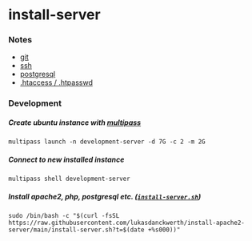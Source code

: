 # install-server

### Notes

- [git](https://github.com/lukasdanckwerth/install-apache2-server/blob/main/markdown/git.md)
- [ssh](https://github.com/lukasdanckwerth/install-apache2-server/blob/main/markdown/ssh.md)
- [postgresql](https://github.com/lukasdanckwerth/install-apache2-server/blob/main/markdown/postgresql.md)
- [.htaccess / .htpasswd](https://github.com/lukasdanckwerth/install-apache2-server/blob/main/markdown/htaccess-htpasswd.md)

### Development

##### Create ubuntu instance with [multipass](https://multipass.run)

```shell
multipass launch -n development-server -d 7G -c 2 -m 2G
```

##### Connect to new installed instance

```shell
multipass shell development-server
```

##### Install apache2, php, postgresql etc. ([`install-server.sh`](https://github.com/lukasdanckwerth/install-apache2-server/blob/main/install-server.sh))

```shell
sudo /bin/bash -c "$(curl -fsSL https://raw.githubusercontent.com/lukasdanckwerth/install-apache2-server/main/install-server.sh?t=$(date +%s000))"
```
